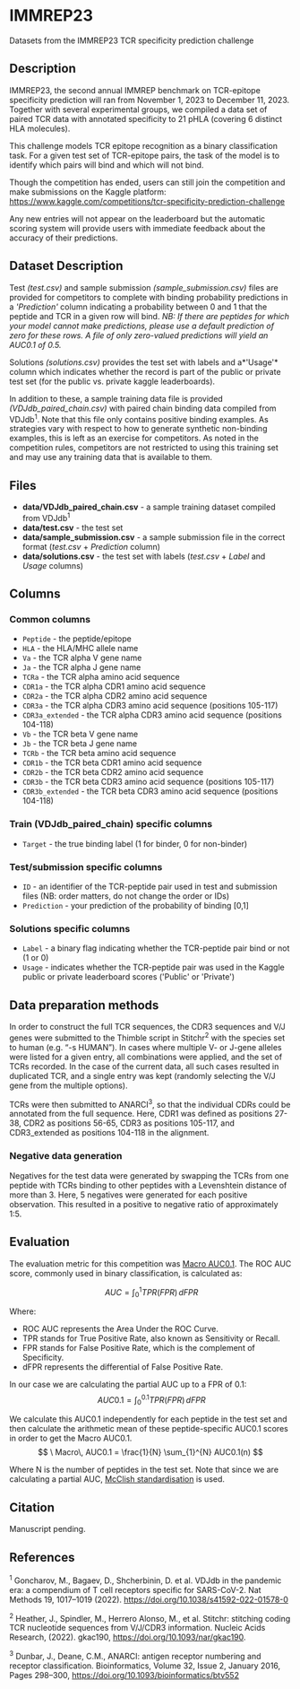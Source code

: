 # IMMREP23
Datasets from the IMMREP23 TCR specificity prediction challenge

## Description

IMMREP23, the second annual IMMREP benchmark on TCR-epitope specificity prediction will ran from November 1, 2023 to December 11, 2023. Together with several experimental groups, we compiled a data set of paired TCR data with annotated specificity to 21 pHLA (covering 6 distinct HLA molecules).

This challenge models TCR epitope recognition as a binary classification task. For a given test set of TCR-epitope pairs, the task of the model is to identify which pairs will bind and which will not bind.

Though the competition has ended, users can still join the competition and make submissions on the Kaggle platform:
https://www.kaggle.com/competitions/tcr-specificity-prediction-challenge

Any new entries will not appear on the leaderboard but the automatic scoring system will provide users with immediate feedback about the accuracy of their predictions.


## Dataset Description

Test *(test.csv)* and sample submission *(sample_submission.csv)* files are provided for competitors to complete with binding probability predictions in a *'Prediction'* column indicating a probability between 0 and 1 that the peptide and TCR in a given row will bind. *NB: If there are peptides for which your model cannot make predictions, please use a default prediction of zero for these rows. A file of only zero-valued predictions will yield an AUC0.1 of 0.5.*

Solutions *(solutions.csv)* provides the test set with labels and a*'Usage'* column which indicates whether the record is part of the public or private test set (for the public vs. private kaggle leaderboards).

In addition to these, a sample training data file is provided *(VDJdb_paired_chain.csv)* with paired chain binding data compiled from VDJdb<sup>1</sup>. Note that this file only contains positive binding examples. As strategies vary with respect to how to generate synthetic non-binding examples, this is left as an exercise for competitors. As noted in the competition rules, competitors are not restricted to using this training set and may use any training data that is available to them.


## Files

*   **data/VDJdb_paired_chain.csv** - a sample training dataset compiled from VDJdb<sup>1</sup>
*   **data/test.csv** - the test set
*   **data/sample_submission.csv** - a sample submission file in the correct format (*test.csv* + *Prediction* column)
*   **data/solutions.csv** - the test set with labels (*test.csv* + *Label* and *Usage* columns)

## Columns

### Common columns
*   `Peptide` - the peptide/epitope
*   `HLA` - the HLA/MHC allele name
*   `Va` - the TCR alpha V gene name
*   `Ja` - the TCR alpha J gene name
*   `TCRa` - the TCR alpha amino acid sequence
*   `CDR1a` - the TCR alpha CDR1 amino acid sequence
*   `CDR2a` - the TCR alpha CDR2 amino acid sequence
*   `CDR3a` - the TCR alpha CDR3 amino acid sequence (positions 105-117)
*   `CDR3a_extended` - the TCR alpha CDR3 amino acid sequence (positions 104-118)
*   `Vb` - the TCR beta V gene name
*   `Jb` - the TCR beta J gene name
*   `TCRb` - the TCR beta amino acid sequence
*   `CDR1b` - the TCR beta CDR1 amino acid sequence
*   `CDR2b` - the TCR beta CDR2 amino acid sequence
*   `CDR3b` - the TCR beta CDR3 amino acid sequence (positions 105-117)
*   `CDR3b_extended` - the TCR beta CDR3 amino acid sequence (positions 104-118)

### Train (VDJdb_paired_chain) specific columns
*   `Target` - the true binding label (1 for binder, 0 for non-binder)

### Test/submission specific columns
*   `ID` - an identifier of the TCR-peptide pair used in test and submission files (NB: order matters, do not change the order or IDs)
*   `Prediction` - your prediction of the probability of binding [0,1]

### Solutions specific columns
*   `Label` - a binary flag indicating whether the TCR-peptide pair bind or not (1 or 0)
*   `Usage` - indicates whether the TCR-peptide pair was used in the Kaggle public or private leaderboard scores ('Public' or 'Private')


## Data preparation methods

In order to construct the full TCR sequences, the CDR3 sequences and V/J genes were submitted to the Thimble script in Stitchr<sup>2</sup> with the species set to human (e.g. “-s HUMAN”). In cases where multiple V- or J-gene alleles were listed for a given entry, all combinations were applied, and the set of TCRs recorded. In the case of the current data, all such cases resulted in duplicated TCR, and a single entry was kept (randomly selecting the V/J gene from the multiple options).

TCRs were then submitted to ANARCI<sup>3</sup>, so that the individual CDRs could be annotated from the full sequence. Here, CDR1 was defined as positions 27-38, CDR2 as positions 56-65, CDR3 as positions 105-117, and CDR3_extended as positions 104-118 in the alignment.


### Negative data generation

Negatives for the test data were generated by swapping the TCRs from one peptide with TCRs binding to other peptides with a Levenshtein distance of more than 3. Here, 5 negatives were generated for each positive observation. This resulted in a positive to negative ratio of approximately 1:5.




## Evaluation

The evaluation metric for this competition was [Macro AUC0.1](https://scikit-learn.org/stable/modules/generated/sklearn.metrics.roc_auc_score.html). The ROC AUC score, commonly used in binary classification, is calculated as: 

$$ \ AUC = \int_0^1 TPR(FPR)\, dFPR $$

Where:
- ROC AUC represents the Area Under the ROC Curve.
- TPR stands for True Positive Rate, also known as Sensitivity or Recall.
- FPR stands for False Positive Rate, which is the complement of Specificity.
- dFPR represents the differential of False Positive Rate.

In our case we are calculating the partial AUC up to a FPR of 0.1:
$$ \ AUC0.1 = \int_0^{0.1} TPR(FPR)\, dFPR $$

We calculate this AUC0.1 independently for each peptide in the test set and then calculate the arithmetic mean of these peptide-specific AUC0.1 scores in order to get the Macro AUC0.1.
$$ \ Macro\, AUC0.1 = \frac{1}{N} \sum_{1}^{N} AUC0.1(n) $$

Where N is the number of peptides in the test set. Note that since we are calculating a partial AUC, [McClish standardisation](https://doi.org/10.1177/0272989X8900900307) is used.


## Citation

Manuscript pending.


## References
<sup>1</sup> Goncharov, M., Bagaev, D., Shcherbinin, D. et al. VDJdb in the pandemic era: a compendium of T cell receptors specific for SARS-CoV-2. Nat Methods 19, 1017–1019 (2022). https://doi.org/10.1038/s41592-022-01578-0

<sup>2</sup> Heather, J., Spindler, M., Herrero Alonso, M., et al. Stitchr: stitching coding TCR nucleotide sequences from V/J/CDR3 information. Nucleic Acids Research, (2022). gkac190, https://doi.org/10.1093/nar/gkac190.

<sup>3</sup> Dunbar, J., Deane, C.M., ANARCI: antigen receptor numbering and receptor classification. Bioinformatics, Volume 32, Issue 2, January 2016, Pages 298–300, https://doi.org/10.1093/bioinformatics/btv552
